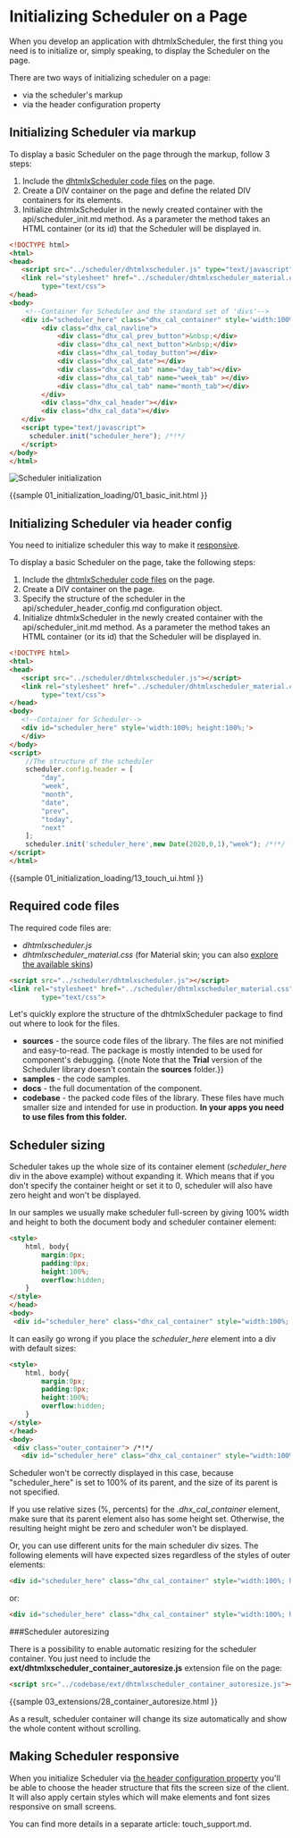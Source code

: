 Initializing Scheduler on a Page
================================

When you develop an application with dhtmlxScheduler, the first thing you need is to initialize or, simply speaking, to display the Scheduler on the page.

There are two ways of initializing scheduler on a page:

- via the scheduler's markup
- via the header configuration property

Initializing Scheduler via markup
------------------------------------

To display a basic Scheduler on the page through the markup, follow 3 steps: 

1. Include the [dhtmlxScheduler code files](#requiredcodefiles) on the page.
2. Create a DIV container on the page and define the related DIV containers for its elements.
3. Initialize dhtmlxScheduler in the newly created container with the api/scheduler_init.md method. As a parameter the method takes an HTML container (or its id) that the Scheduler will be displayed in.

~~~html
<!DOCTYPE html>
<html>
<head>
   <script src="../scheduler/dhtmlxscheduler.js" type="text/javascript"></script>
   <link rel="stylesheet" href="../scheduler/dhtmlxscheduler_material.css" 
        type="text/css">
</head>
<body>
	<!--Container for Scheduler and the standard set of 'divs'-->
   <div id="scheduler_here" class="dhx_cal_container" style='width:100%; height:100vh;'>
		<div class="dhx_cal_navline">
    		<div class="dhx_cal_prev_button">&nbsp;</div>
        	<div class="dhx_cal_next_button">&nbsp;</div>
        	<div class="dhx_cal_today_button"></div>
        	<div class="dhx_cal_date"></div>
        	<div class="dhx_cal_tab" name="day_tab"></div>
        	<div class="dhx_cal_tab" name="week_tab" ></div>
       		<div class="dhx_cal_tab" name="month_tab"></div>
   		</div>
    	<div class="dhx_cal_header"></div>
    	<div class="dhx_cal_data"></div>       
   </div>
   <script type="text/javascript">
     scheduler.init("scheduler_here"); /*!*/
   </script>
</body>
</html>
~~~

![Scheduler initialization](init_scheduler_front.png)

{{sample
	01_initialization_loading/01_basic_init.html
}}


Initializing Scheduler via header config
--------------------------------------------------------------

You need to initialize scheduler this way to make it [responsive](initialization.md#makingschedulerresponsive).

To display a basic Scheduler on the page, take the following steps:

1. Include the [dhtmlxScheduler code files](#requiredcodefiles) on the page.
2. Create a DIV container on the page.
3. Specify the structure of the scheduler in the api/scheduler_header_config.md configuration object. 
4. Initialize dhtmlxScheduler in the newly created container with the api/scheduler_init.md method. As a parameter the method takes an HTML container (or its id) that the Scheduler will be displayed in.

~~~html
<!DOCTYPE html>
<html>
<head>
   <script src="../scheduler/dhtmlxscheduler.js"></script>
   <link rel="stylesheet" href="../scheduler/dhtmlxscheduler_material.css" 
        type="text/css">
</head>
<body>
   <!--Container for Scheduler-->
   <div id="scheduler_here" style='width:100%; height:100%;'>
   </div>
</body>   
<script>
	//The structure of the scheduler
	scheduler.config.header = [
		"day",
		"week",
		"month",
		"date",
		"prev",
		"today",
		"next"
	];
	scheduler.init('scheduler_here',new Date(2020,0,1),"week"); /*!*/
</script>
</html>
~~~

{{sample
	01_initialization_loading/13_touch_ui.html
}}
 
Required code files
---------------------

The required code files are:

- *dhtmlxscheduler.js*
- *dhtmlxscheduler_material.css* (for Material skin; you can also [explore the available skins](skins.md))

~~~html
<script src="../scheduler/dhtmlxscheduler.js"></script>
<link rel="stylesheet" href="../scheduler/dhtmlxscheduler_material.css" 
   		type="text/css">
~~~

Let's quickly explore the structure of the dhtmlxScheduler package to find out where to look for the files. 

- <b>sources</b> - the source code files of the library. The files are not minified and easy-to-read. The package is mostly intended to be used for component's debugging.
{{note Note that the **Trial** version of the Scheduler library doesn't contain the **sources** folder.}}
- <b>samples</b> - the code samples.
- <b>docs</b> - the full documentation of the component.
- <b>codebase</b> - the packed code files of the library. These files have much smaller size and intended for use in production. <b>In your apps you need to use files from this folder.</b>


Scheduler sizing
------------

Scheduler takes up the whole size of its container element (*scheduler_here* div in the above example) without expanding it.
Which means that if you don't specify the container height or set it to 0, scheduler will also have zero height and won't be displayed.

In our samples we usually make scheduler full-screen by giving 100% width and height to both the document body and scheduler container element:

~~~html
<style>
    html, body{
        margin:0px;
        padding:0px;
        height:100%;
        overflow:hidden;
    }
</style>
</head>
<body>
 <div id="scheduler_here" class="dhx_cal_container" style="width:100%; height:100%;">
~~~

It can easily go wrong if you place the *scheduler_here* element into a div with default sizes:

~~~html
<style>
    html, body{
        margin:0px;
        padding:0px;
        height:100%;
        overflow:hidden;
    }
</style>
</head>
<body>
 <div class="outer_container"> /*!*/
   <div id="scheduler_here" class="dhx_cal_container" style="width:100%;height:100%;">
~~~

Scheduler won't be correctly displayed in this case, because "scheduler_here" is set to 100% of its parent, and the size of its parent is not specified.

If you use relative sizes (%, percents) for the *.dhx_cal_container* element, make sure that its parent element also has some height set. Otherwise, the resulting height might be zero and scheduler won't be displayed.

Or, you can use different units for the main scheduler div sizes. The following elements will have expected sizes regardless of the styles of outer elements:

~~~html
<div id="scheduler_here" class="dhx_cal_container" style="width:100%; height:100vh;">
~~~

or:

~~~html
<div id="scheduler_here" class="dhx_cal_container" style="width:100%; height:800px;">
~~~

###Scheduler autoresizing

There is a possibility to enable automatic resizing for the scheduler container. You just need to include the <b>ext/dhtmlxscheduler_container_autoresize.js</b> extension file on the page:

~~~html
<script src="../codebase/ext/dhtmlxscheduler_container_autoresize.js"></script>
~~~

{{sample
03_extensions/28_container_autoresize.html
}}

As a result, scheduler container will change its size automatically and show the whole content without scrolling.

Making Scheduler responsive
-----------------------------

When you initialize Scheduler via [the header configuration property](#initializingschedulerviaheaderconfig) you'll be able to choose the header structure that fits the screen size of the client.
It will also apply certain styles which will make elements and font sizes responsive on small screens.

You can find more details in a separate article: touch_support.md.


